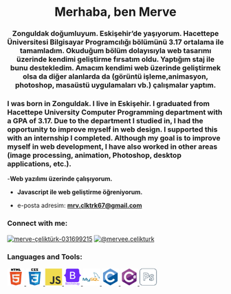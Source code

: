 <h1 align="center">Merhaba, ben Merve</h1>
<h3 align="center">Zonguldak doğumluyum. Eskişehir’de yaşıyorum. Hacettepe Üniversitesi Bilgisayar Programcılığı bölümünü 3.17 ortalama ile tamamladım. Okuduğum bölüm dolayısıyla web tasarımı üzerinde kendimi geliştirme fırsatım oldu. Yaptığım staj ile bunu destekledim. Amacım kendimi web üzerinde geliştirmek olsa da diğer alanlarda da (görüntü işleme,animasyon, photoshop, masaüstü uygulamaları vb.) çalışmalar yaptım.</h3>
<h3>I was born in Zonguldak. I live in Eskişehir. I graduated from Hacettepe University Computer Programming department with a GPA of 3.17. Due to the department I studied in, I had the opportunity to improve myself in web design. I supported this with an internship I completed. Although my goal is to improve myself in web development, I have also worked in other areas (image processing, animation, Photoshop, desktop applications, etc.).</h3>

-**Web yazılımı üzerinde çalışıyorum.**

-  **Javascript ile web geliştirme öğreniyorum.**

- e-posta adresim: **mrv.clktrk67@gmail.com**

<h3 align="left">Connect with me:</h3>
<p align="left">
<a href="https://linkedin.com/in/merve-çeliktürk-031699215" target="blank"><img align="center" src="https://raw.githubusercontent.com/rahuldkjain/github-profile-readme-generator/master/src/images/icons/Social/linked-in-alt.svg" alt="merve-çeliktürk-031699215" height="30" width="40" /></a>
<a href="https://instagram.com/@mervee.celikturk" target="blank"><img align="center" src="https://raw.githubusercontent.com/rahuldkjain/github-profile-readme-generator/master/src/images/icons/Social/instagram.svg" alt="@mervee.celikturk" height="30" width="40" /></a>
</p>

<h3 align="left">Languages and Tools:</h3>

<p align="left">  <a href="https://www.w3.org/html/" target="_blank" rel="noreferrer"> <img src="https://raw.githubusercontent.com/devicons/devicon/master/icons/html5/html5-original-wordmark.svg" alt="html5" width="40" height="40"/> </a> 
  <a href="https://www.w3schools.com/css/" target="_blank" rel="noreferrer"> <img src="https://raw.githubusercontent.com/devicons/devicon/master/icons/css3/css3-original-wordmark.svg" alt="css3" width="40" height="40"/> </a> 
  <a href="https://developer.mozilla.org/en-US/docs/Web/JavaScript" target="_blank" rel="noreferrer"> <img src="https://raw.githubusercontent.com/devicons/devicon/master/icons/javascript/javascript-original.svg" alt="javascript" width="40" height="40"/> </a> 
  <a href="https://getbootstrap.com" target="_blank" rel="noreferrer"> <img src="https://raw.githubusercontent.com/devicons/devicon/master/icons/bootstrap/bootstrap-plain-wordmark.svg" alt="bootstrap" width="40" height="40"/> </a> 
  <a href="https://www.mysql.com/" target="_blank" rel="noreferrer"> <img src="https://raw.githubusercontent.com/devicons/devicon/master/icons/mysql/mysql-original-wordmark.svg" alt="mysql" width="40" height="40"/> </a> 
  <a href="https://www.cprogramming.com/" target="_blank" rel="noreferrer"> <img src="https://raw.githubusercontent.com/devicons/devicon/master/icons/c/c-original.svg" alt="c" width="40" height="40"/> </a> 
  <a href="https://www.w3schools.com/cs/" target="_blank" rel="noreferrer"> <img src="https://raw.githubusercontent.com/devicons/devicon/master/icons/csharp/csharp-original.svg" alt="csharp" width="40" height="40"/> </a>
  <a href="https://www.photoshop.com/en" target="_blank" rel="noreferrer"> <img src="https://raw.githubusercontent.com/devicons/devicon/master/icons/photoshop/photoshop-line.svg" alt="photoshop" width="40" height="40"/> </a> </p>
